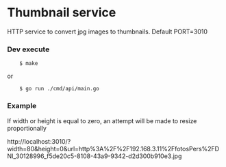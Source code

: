# Thumbnail service

HTTP service to convert jpg images to thumbnails. Default PORT=3010

### Dev execute

```
    $ make
```

or

```
    $ go run ./cmd/api/main.go
```

### Example 

If width or height is equal to zero, an attempt will be made to resize proportionally


http://localhost:3010/?width=80&height=0&url=http%3A%2F%2F192.168.3.11%2FfotosPers%2FDNI_30128996_f5de20c5-8108-43a9-9342-d2d300b910e3.jpg
